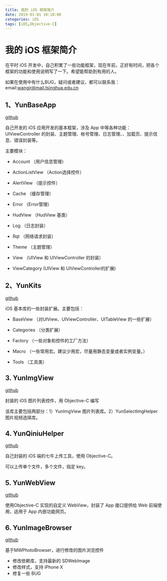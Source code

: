 ```yaml
---
title: 我的 iOS 框架简介
date: 2019-01-01 10:10:00
categories: iOS
tags: [iOS,Objective-C]
---
```


# 我的 iOS 框架简介

在平时 iOS 开发中，自己积累了一些功能框架，现在年前，正好有时间，把各个框架的功能和使用说明写了一下。希望能帮助到有用的人。

如果在使用中有什么BUG，疑问或者建议，都可以联系我：email:wangjr@mail.tsinghua.edu.cn 

## 1、YunBaseApp

[github](https://github.com/yunWJR/YunBaseApp)

自己开发的 iOS 应用开发的基本框架，涉及 App 中等各种功能：UIViewController 的封装、主题管理、帐号管理、日志管理、、加载页、提示信息、错误封装等。

主要模块：

- Account （用户信息管理）

- ActionListView （Action选择控件）

- AlertView （提示控件）

- Cache （缓存管理）

- Error （Error管理）

- HudView （HudView 基类）

- Log （日志封装）

- Rqt （网络请求封装）

- Theme （主题管理）

- View （UIView 和 UIViewController 的封装）

- ViewCategory (UIView 和 UIViewController的扩展)

## 2、YunKits

[github](https://github.com/yunWJR/YunKits)

iOS 基本库的一些封装扩展。主要包括：

- BaseView （对UIView、UIViewController、UITableView 的一些扩展）

- Categories （分类扩展）

- Factory （一些对象和控件的工厂方法）

- Macro （一些常用宏。建议少用宏，尽量用静态变量或者实例变量。）

- Tools （工具类）

## 3. YunImgView

[github](https://github.com/yunWJR/YunImgView)

封装的 iOS 图片列表控件，用 Objective-C 编写

该库主要包括两部分：1）YunImgView 图片列表库。2）YunSelectImgHelper 图片视频选择库。

## 4. YunQiniuHelper

[github](https://github.com/yunWJR/YunQiniuHelper)

自己封装的 iOS 端的七牛上传工具，使用 Objective-C。

可以上传单个文件，多个文件，指定 key。

## 5. YunWebView

[github](https://github.com/yunWJR/YunWebView)

使用Objective-C 实现的自定义 WebView，封装了 App 接口提供给 Web 前端使用，适用于 App 内嵌功能网页。

## 6. YunImageBrowser

[github](https://github.com/yunWJR/YunImageBrowser)

基于MWPhotoBrowser，进行修改的图片浏览控件

* 修改依赖库，支持最新的 SDWebImage
* 修改样式，支持 iPhone X
* 修复一些 BUG








